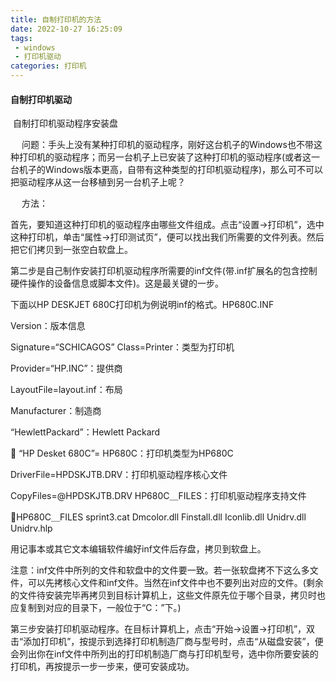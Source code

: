 ```yaml
---
title: 自制打印机的方法
date: 2022-10-27 16:25:09
tags:
 - windows
 - 打印机驱动
categories: 打印机
---
```


####  自制打印机驱动



​	自制打印机驱动程序安装盘

　  问题：手头上没有某种打印机的驱动程序，刚好这台机子的Windows也不带这种打印机的驱动程序；而另一台机子上已安装了这种打印机的驱动程序(或者这一台机子的Windows版本更高，自带有这种类型的打印机驱动程序)，那么可不可以把驱动程序从这一台移植到另一台机子上呢？ 

　 方法：

首先，要知道这种打印机的驱动程序由哪些文件组成。点击“设置→打印机”，选中这种打印机，单击“属性→打印测试页”，便可以找出我们所需要的文件列表。然后把它们拷贝到一张空白软盘上。 

第二步是自己制作安装打印机驱动程序所需要的inf文件(带.inf扩展名的包含控制硬件操作的设备信息或脚本文件)。这是最关键的一步。 

<!--more-->

下面以HP DESKJET 680C打印机为例说明inf的格式。HP680C.INF 

Version：版本信息 

Signature=“SCHICAGOS” Class=Printer：类型为打印机 

Provider=“HP.INC”：提供商 

LayoutFile=layout.inf：布局 

Manufacturer：制造商 

“HewlettPackard”：Hewlett Packard 

 “HP Desket 680C”= HP680C：打印机类型为HP680C 

DriverFile=HPDSKJTB.DRV：打印机驱动程序核心文件 

CopyFiles=@HPDSKJTB.DRV HP680C＿FILES：打印机驱动程序支持文件 

HP680C＿FILES sprint3.cat Dmcolor.dll Finstall.dll Iconlib.dll Unidrv.dll Unidrv.hlp 

用记事本或其它文本编辑软件编好inf文件后存盘，拷贝到软盘上。 

注意：inf文件中所列的文件和软盘中的文件要一致。若一张软盘拷不下这么多文件，可以先拷核心文件和inf文件。当然在inf文件中也不要列出对应的文件。(剩余的文件待安装完毕再拷贝到目标计算机上，这些文件原先位于哪个目录，拷贝时也应复制到对应的目录下，一般位于“C：”下。) 

第三步安装打印机驱动程序。在目标计算机上，点击“开始→设置→打印机”，双击“添加打印机”，按提示到选择打印机制造厂商与型号时，点击“从磁盘安装”，便会列出你在inf文件中所列出的打印机制造厂商与打印机型号，选中你所要安装的打印机，再按提示一步一步来，便可安装成功。 
